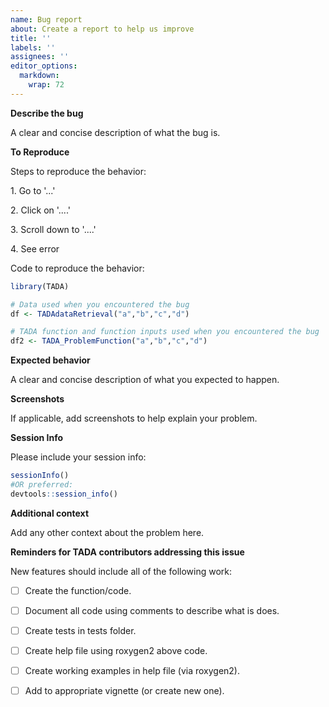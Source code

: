 ```yaml
---
name: Bug report
about: Create a report to help us improve
title: ''
labels: ''
assignees: ''
editor_options: 
  markdown: 
    wrap: 72
---
```


**Describe the bug**

A clear and concise description of what the bug is.

**To Reproduce**

Steps to reproduce the behavior:

1\. Go to '...'

2\. Click on '....'

3\. Scroll down to '....'

4\. See error

Code to reproduce the behavior:

``` r
library(TADA)

# Data used when you encountered the bug
df <- TADAdataRetrieval("a","b","c","d")

# TADA function and function inputs used when you encountered the bug
df2 <- TADA_ProblemFunction("a","b","c","d")
```

**Expected behavior**

A clear and concise description of what you expected to happen.

**Screenshots**

If applicable, add screenshots to help explain your problem.

**Session Info**

Please include your session info:

``` r
sessionInfo()
#OR preferred:
devtools::session_info()
```

**Additional context**

Add any other context about the problem here.

**Reminders for TADA contributors addressing this issue**

New features should include all of the following work:

-   [ ] Create the function/code.

-   [ ] Document all code using comments to describe what is does.

-   [ ] Create tests in tests folder.

-   [ ] Create help file using roxygen2 above code.

-   [ ] Create working examples in help file (via roxygen2).

-   [ ] Add to appropriate vignette (or create new one).
